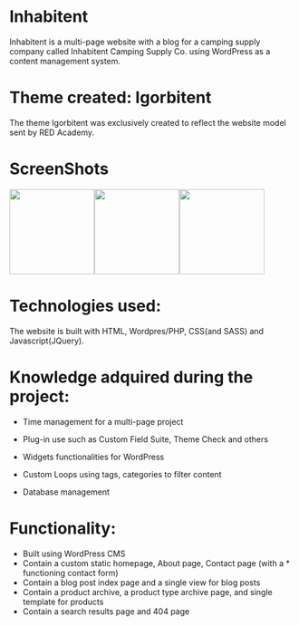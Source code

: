 ﻿# Inhabitent
 
Inhabitent is a multi-page website with a blog for a camping supply company called Inhabitent Camping Supply Co. using WordPress as a content management system.

# Theme created: Igorbitent

The theme Igorbitent was exclusively created to reflect the website model sent by RED Academy.


# ScreenShots

<img src="./screenshots/inhab1.PNG" width="150px"><img src="themes/igorbitent/screenshots/inhab2.PNG" width="150px"><img src="themes/igorbitent/screenshots/inhab3.PNG" width="150px">

# Technologies used:

The website is built with HTML, Wordpres/PHP, CSS(and SASS) and Javascript(JQuery).

# Knowledge adquired during the project:

- Time management for a multi-page project

- Plug-in use such as Custom Field Suite, Theme Check and others

- Widgets functionalities for WordPress

- Custom Loops using tags, categories to filter content

- Database management

# Functionality:

 - Built using WordPress CMS
 - Contain a custom static homepage, About page, Contact page (with a * functioning contact form)
 - Contain a blog post index page and a single view for blog posts
 - Contain a product archive, a product type archive page, and single template for products
 - Contain a search results page and 404 page
